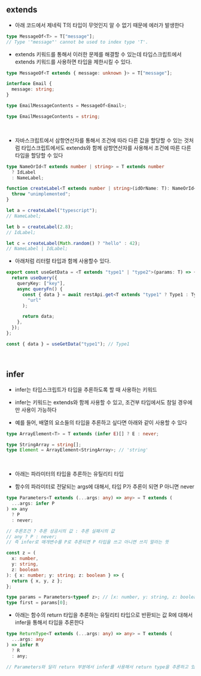 ## extends

- 아래 코드에서 제네릭 T의 타입이 무엇인지 알 수 없기 때문에 에러가 발생한다

```ts
type MessageOf<T> = T["message"];
// Type '"message"' cannot be used to index type 'T'.
```

- extends 키워드를 통해서 이러한 문제를 해결할 수 있는데 타입스크립트에서 extends 키워드를 사용하면 타입을 제한시킬 수 있다.

```ts
type MessageOf<T extends { message: unknown }> = T["message"];

interface Email {
  message: string;
}

type EmailMessageContents = MessageOf<Email>;

type EmailMessageContents = string;
```

<br/>

- 자바스크립트에서 삼항연산자를 통해서 조건에 따라 다른 값을 할당할 수 있는 것처럼 타입스크립트에서도 extends와 함께 삼항연산자를 사용해서 조건에 따른 다른 타입을 할당할 수 있다

```ts
type NameOrId<T extends number | string> = T extends number
  ? IdLabel
  : NameLabel;

function createLabel<T extends number | string>(idOrName: T): NameOrId<T> {
  throw "unimplemented";
}

let a = createLabel("typescript");
// NameLabel;

let b = createLabel(2.8);
// IdLabel;

let c = createLabel(Math.random() ? "hello" : 42);
// NameLabel | IdLabel;
```

- 아래처럼 리터럴 타입과 함께 사용할수 있다.

```ts
export const useGetData = <T extends "type1" | "type2">(params: T) => {
  return useQuery({
    queryKey: ["key"],
    async queryFn() {
      const { data } = await restApi.get<T extends "type1" ? Type1 : Type2>(
        "url"
      );

      return data;
    },
  });
};

const { data } = useGetData("type1"); // Type1
```

<br/>

## infer

- infer는 타입스크립트가 타입을 추론하도록 할 때 사용하는 키워드

- infer는 키워드는 extends와 함께 사용할 수 있고, 조건부 타입에서도 참일 경우에만 사용이 가능하다

- 예를 들어, 배열의 요소들의 타입을 추론하고 싶다면 아래와 같이 사용할 수 있다

```ts
type ArrayElement<T> = T extends (infer E)[] ? E : never;

type StringArray = string[];
type Element = ArrayElement<StringArray>; // 'string'
```

<br/>

- 아래는 파라미터의 타입을 추론하는 유틸리티 타입

- 함수의 파라미터로 전달되는 args에 대해서, 타입 P가 추론이 되면 P 아니면 never

```ts
type Parameters<T extends (...args: any) => any> = T extends (
  ...args: infer P
) => any
  ? P
  : never;

// 추론조건 ? 추론 성공시의 값 : 추론 실패시의 값
// any ? P : never;
// 즉 infer로 매개변수를 P로 추론되면 P 타입을 쓰고 아니면 쓰지 말라는 뜻

const z = (
  x: number,
  y: string,
  z: boolean
): { x: number; y: string; z: boolean } => {
  return { x, y, z };
};

type params = Parameters<typeof z>; // [x: number, y: string, z: boolean]
type first = params[0];
```

- 아래는 함수의 return 타입을 추론하는 유틸리티 타입으로 반환되는 값 R에 대해서 infer을 통해서 타입을 추론한다

```ts
type ReturnType<T extends (...args: any) => any> = T extends (
  ...args: any
) => infer R
  ? R
  : any;

// Parameters와 달리 return 부분에서 infer를 사용해서 return type을 추론하고 있다.
```
